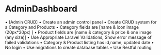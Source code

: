 # AdminDashboard
•	(Admin CRUD)
•	Create an admin control panel
•	Create CRUD system for a Category and Products
•	Category fields are [name & icon image (20px*20px) ]
•	Product fields are [name & category & price & one image (any size)]
•	Use Appropriate Laravel Validations, Show error message of failed validations
•	Category & Product listing has id,name, updated date
•	No login 
•	Use migrations to create  database tables
• 	Use Restful routing
